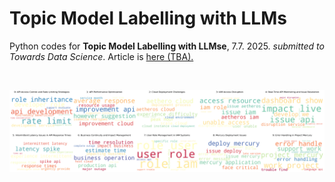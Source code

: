 # Topic Model Labelling with LLMs
Python codes for **Topic Model Labelling with LLMse**, 7.7. 2025. *submitted to Towards Data Science*. 
Article is [here (TBA).]()

</br>

<p float="left">

  <img src="FAST_10_wordcloud.png" width="1200" />
  </br>
</p>
